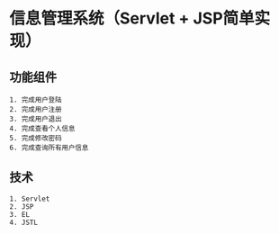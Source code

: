 # 信息管理系统（Servlet + JSP简单实现）  
##  功能组件
    1. 完成用户登陆
    2. 完成用户注册
    3. 完成用户退出
    4. 完成查看个人信息
    5. 完成修改密码
    6. 完成查询所有用户信息  

## 技术
    1. Servlet
    2. JSP
    3. EL
    4. JSTL 
    
    
    
    
